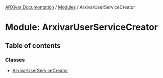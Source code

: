 [ARXivar Documentation](../README.md) / [Modules](../modules.md) / ArxivarUserServiceCreator

# Module: ArxivarUserServiceCreator

## Table of contents

### Classes

- [ArxivarUserServiceCreator](../classes/ArxivarUserServiceCreator.ArxivarUserServiceCreator.md)
